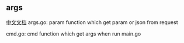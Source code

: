 ## args
[中文文档](https://github.com/ruilisi/go-pangu/blob/master/args/READMECN.md)
args.go: param function which get param or json from request

cmd.go: cmd function which get args when run main.go
